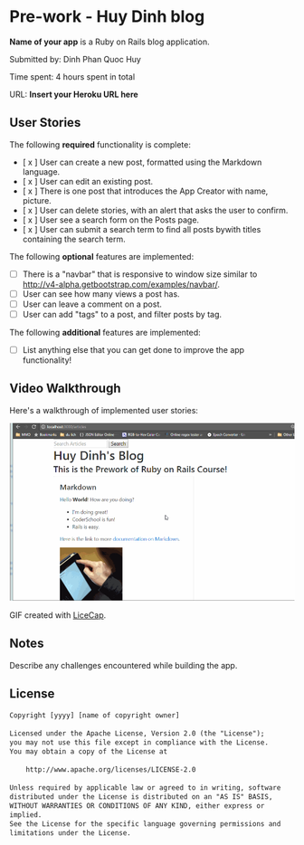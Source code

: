 # Pre-work - Huy Dinh blog

**Name of your app** is a Ruby on Rails blog application.

Submitted by: Dinh Phan Quoc Huy

Time spent: 4 hours spent in total

URL: **Insert your Heroku URL here**

## User Stories

The following **required** functionality is complete:

* [ x ] User can create a new post, formatted using the Markdown language.
* [ x ] User can edit an existing post.
* [ x ] There is one post that introduces the App Creator with name, picture.
* [ x ] User can delete stories, with an alert that asks the user to confirm.
* [ x ] User see a search form on the Posts page.
* [ x ] User can submit a search term to find all posts bywith titles containing the search term.

The following **optional** features are implemented:
* [ ] There is a "navbar" that is responsive to window size similar to http://v4-alpha.getbootstrap.com/examples/navbar/. 
* [ ] User can see how many views a post has. 
* [ ] User can leave a comment on a post.
* [ ] User can add "tags" to a post, and filter posts by tag. 

The following **additional** features are implemented:

- [ ] List anything else that you can get done to improve the app functionality!

## Video Walkthrough 

Here's a walkthrough of implemented user stories:

![Video Walkthrough](walkthrough.gif)

GIF created with [LiceCap](http://www.cockos.com/licecap/).

## Notes

Describe any challenges encountered while building the app.

## License

    Copyright [yyyy] [name of copyright owner]

    Licensed under the Apache License, Version 2.0 (the "License");
    you may not use this file except in compliance with the License.
    You may obtain a copy of the License at

        http://www.apache.org/licenses/LICENSE-2.0

    Unless required by applicable law or agreed to in writing, software
    distributed under the License is distributed on an "AS IS" BASIS,
    WITHOUT WARRANTIES OR CONDITIONS OF ANY KIND, either express or implied.
    See the License for the specific language governing permissions and
    limitations under the License.
